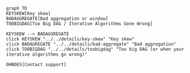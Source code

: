 ```mermaid
graph TD
KEYSKEW[Key skew]
BADAGGREGATE[Bad aggregation or window]
TOOBIGDAG[Too Big DAG / Iterative Algorithms Gone Wrong]

KEYSKEW --> BADAGGREGATE
click KEYSKEW "../../details/key-skew" "Key skew"
click BADAGREGATE "../../details/bad-aggregate" "Bad aggregation"
click TOOBIGDAG "../../details/toobigdag" "Too big DAG (or when your iterative algorithms go wrong)"

OHNOES[Contact support]
```
<!-- two lines up is a special cell which ends the import into the "root" graph.-->
